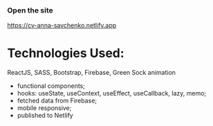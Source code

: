 ### Open the site
https://cv-anna-savchenko.netlify.app 

# Technologies Used: 
ReactJS, SASS, Bootstrap, Firebase, Green Sock animation

- functional components;
- hooks: useState, useContext, useEffect, useCallback, lazy, memo;
- fetched data from Firebase;
- mobile responsive;
- published to Netlify
